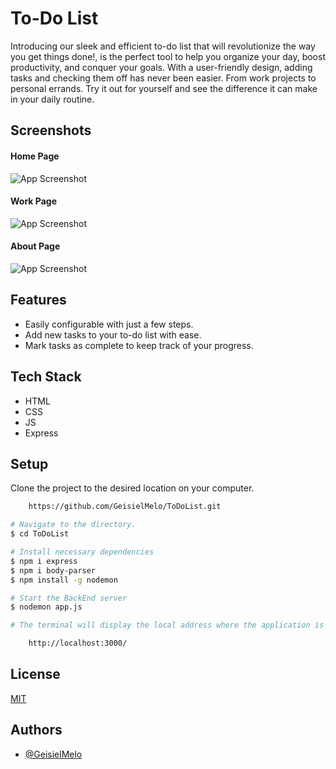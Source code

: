 # To-Do List

Introducing our sleek and efficient to-do list that will revolutionize the way you get things done!, is the perfect tool to help you organize your day, boost productivity, and conquer your goals. With a user-friendly design, adding tasks and checking them off has never been easier. From work projects to personal errands. Try it out for yourself and see the difference it can make in your daily routine.


## Screenshots

#### Home Page
![App Screenshot](https://github.com/GeisielMelo/To-Do_List/blob/main/imgHome.png?raw=true)

#### Work Page
![App Screenshot](https://github.com/GeisielMelo/To-Do_List/blob/main/imgWork.png?raw=true)

#### About Page
![App Screenshot](https://github.com/GeisielMelo/To-Do_List/blob/main/imgAbout.png?raw=true)


## Features

- Easily configurable with just a few steps.
- Add new tasks to your to-do list with ease.
- Mark tasks as complete to keep track of your progress.


## Tech Stack

- HTML
- CSS
- JS
- Express


## Setup

Clone the project to the desired location on your computer.
```bash
    https://github.com/GeisielMelo/ToDoList.git
```

```bash
# Navigate to the directory.
$ cd ToDoList

# Install necessary dependencies
$ npm i express
$ npm i body-parser
$ npm install -g nodemon

# Start the BackEnd server
$ nodemon app.js

# The terminal will display the local address where the application is being executed. Simply enter the same address in your preferred browser. The address used in creating this project was:

    http://localhost:3000/
```


## License

[MIT](https://choosealicense.com/licenses/mit/)


## Authors

- [@GeisielMelo](https://github.com/GeisielMelo)


